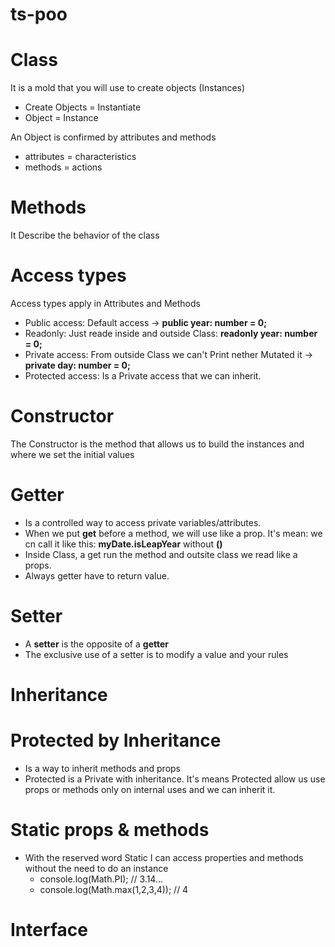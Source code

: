 # ts-poo

# Class

It is a mold that you will use to create objects (Instances)

- Create Objects = Instantiate
- Object = Instance

An Object is confirmed by attributes and methods

- attributes = characteristics
- methods = actions

# Methods

It Describe the behavior of the class

# Access types

Access types apply in Attributes and Methods

- Public access: Default access -> **public year: number = 0;**
- Readonly: Just reade inside and outside Class: **readonly year: number = 0;**
- Private access: From outside Class we can't Print nether Mutated it -> **private day: number = 0;**
- Protected access: Is a Private access that we can inherit.

# Constructor

The Constructor is the method that allows us to build the instances and where we set the initial values

# Getter

- Is a controlled way to access private variables/attributes.
- When we put **get** before a method, we will use like a prop. It's mean: we cn call it like this: **myDate.isLeapYear** without **()**
- Inside Class, a get run the method and outsite class we read like a props.
- Always getter have to return value.

# Setter

- A **setter** is the opposite of a **getter**
- The exclusive use of a setter is to modify a value and your rules

# Inheritance

# Protected by Inheritance

- Is a way to inherit methods and props
- Protected is a Private with inheritance. It's means Protected allow us use props or methods only on internal uses and we can inherit it.

# Static props & methods

- With the reserved word Static I can access properties and methods without the need to do an instance
  - console.log(Math.PI); // 3.14...
  - console.log(Math.max(1,2,3,4)); // 4

# Interface
